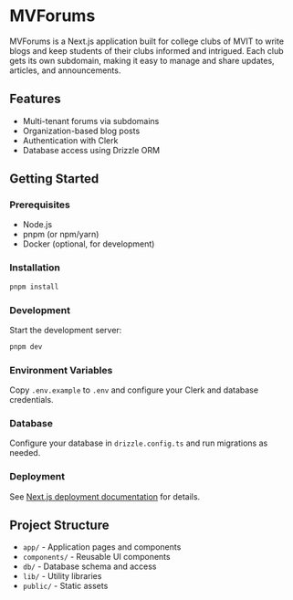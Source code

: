 # MVForums

MVForums is a Next.js application built for college clubs of MVIT to write blogs and keep students of their clubs informed and intrigued. Each club gets its own subdomain, making it easy to manage and share updates, articles, and announcements.

## Features

- Multi-tenant forums via subdomains
- Organization-based blog posts
- Authentication with Clerk
- Database access using Drizzle ORM

## Getting Started

### Prerequisites

- Node.js
- pnpm (or npm/yarn)
- Docker (optional, for development)

### Installation

```sh
pnpm install
```

### Development

Start the development server:

```sh
pnpm dev
```

### Environment Variables

Copy `.env.example` to `.env` and configure your Clerk and database credentials.

### Database

Configure your database in `drizzle.config.ts` and run migrations as needed.

### Deployment

See [Next.js deployment documentation](https://nextjs.org/docs/app/building-your-application/deploying) for details.

## Project Structure

- `app/` - Application pages and components
- `components/` - Reusable UI components
- `db/` - Database schema and access
- `lib/` - Utility libraries
- `public/` - Static assets
